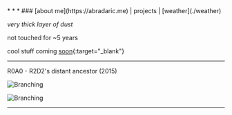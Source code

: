 <link rel="stylesheet" href="style.css">
<script src="script.js"></script>
<title>Antonio</title>
* * *
### [about me](https://abradaric.me)   |   projects   |   [weather](./weather)

<i>*very thick layer of dust*</i>

not touched for ~5 years

cool stuff coming [soon](https://www.youtube.com/watch?v=X7HmltUWXgs){:target="_blank"}

* * *

R0A0 - R2D2's distant ancestor (2015)

![Branching](https://media.giphy.com/media/2zdnjNRZuZrx0Rp032/giphy.gif)

![Branching](https://media.giphy.com/media/csH44qW7iEgPsNEqt2/giphy.gif)

* * *
